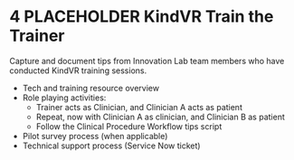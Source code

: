 # 4 PLACEHOLDER KindVR Train the Trainer

Capture and document tips from Innovation Lab team members who have conducted KindVR training sessions.

* Tech and training resource overview
* Role playing activities:
  * Trainer acts as Clinician, and Clinician A acts as patient
  * Repeat, now with Clinician A as clinician, and Clinician B as patient
  * Follow the Clinical Procedure Workflow tips script
* Pilot survey process (when applicable)
* Technical support process (Service Now ticket)
